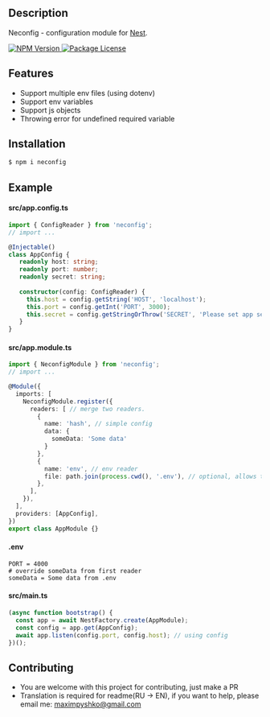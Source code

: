 ## Description

Neconfig - configuration module for [Nest](https://github.com/nestjs/nest).

<a href="https://www.npmjs.com/package/neconfig">
   <img src="https://img.shields.io/npm/v/neconfig.svg?style=flat-square" alt="NPM Version" />
</a>
<a href="https://www.npmjs.com/package/neconfig">
   <img src="https://img.shields.io/npm/l/neconfig.svg?style=flat-square" alt="Package License" />
</a>

## Features

- Support multiple env files (using dotenv)
- Support env variables
- Support js objects
- Throwing error for undefined required variable

## Installation

```bash
$ npm i neconfig
```

## Example

#### src/app.config.ts

```typescript
import { ConfigReader } from 'neconfig';
// import ...

@Injectable()
class AppConfig {
   readonly host: string;
   readonly port: number;
   readonly secret: string;
   
   constructor(config: ConfigReader) {
     this.host = config.getString('HOST', 'localhost');
     this.port = config.getInt('PORT', 3000);
     this.secret = config.getStringOrThrow('SECRET', 'Please set app secret!');
   }
}
```

#### src/app.module.ts

```typescript
import { NeconfigModule } from 'neconfig';
// import ...

@Module({
  imports: [
    NeconfigModule.register({
      readers: [ // merge two readers.
        {
          name: 'hash', // simple config
          data: {
            someData: 'Some data'
          }
        },
        {
          name: 'env', // env reader
          file: path.join(process.cwd(), '.env'), // optional, allows to read from env (using dotenv)
        },
      ],
    }),
  ],
  providers: [AppConfig],
})
export class AppModule {}
```

#### .env
```dotenv
PORT = 4000
# override someData from first reader
someData = Some data from .env
```

#### src/main.ts

```typescript
(async function bootstrap() {
  const app = await NestFactory.create(AppModule);
  const config = app.get(AppConfig);
  await app.listen(config.port, config.host); // using config
})();
```

## Contributing
- You are welcome with this project for contributing, just make a PR
- Translation is required for readme(RU -> EN), if you want to help, please email me: maximpyshko@gmail.com
